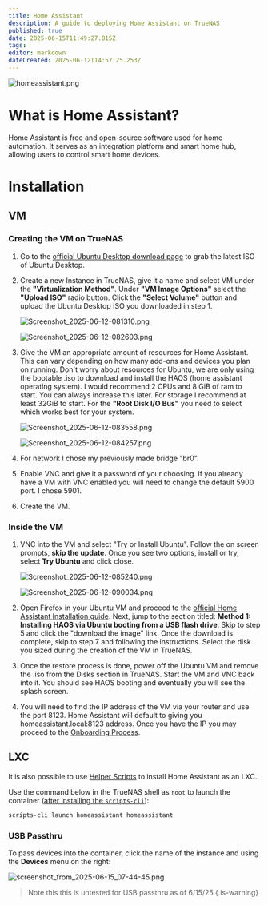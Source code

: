 ```yaml
---
title: Home Assistant
description: A guide to deploying Home Assistant on TrueNAS
published: true
date: 2025-06-15T11:49:27.815Z
tags: 
editor: markdown
dateCreated: 2025-06-12T14:57:25.253Z
---
```


![homeassistant.png](/homeassistant.png)

# What is Home Assistant?
Home Assistant is free and open-source software used for home automation. It serves as an integration platform and smart home hub, allowing users to control smart home devices. 

# Installation

## VM

### Creating the VM on TrueNAS
1. Go to the [official Ubuntu Desktop download page](https://ubuntu.com/download/desktop) to grab the latest ISO of Ubuntu Desktop.
1. Create a new Instance in TrueNAS, give it a name and select VM under the **"Virtualization Method"**. Under **"VM Image Options"** select the **"Upload ISO"** radio button. Click the **"Select Volume"** button and upload the Ubuntu Desktop ISO you downloaded in step 1.

	![Screenshot_2025-06-12-081310.png](/Screenshot_2025-06-12-081310.png)

	![Screenshot_2025-06-12-082603.png](/Screenshot_2025-06-12-082603.png)

1. Give the VM an appropriate amount of resources for Home Assistant. This can vary depending on how many add-ons and devices you plan on running. Don't worry about resources for Ubuntu, we are only using the bootable .iso to download and install the HAOS (home assistant operating system). I would recommend 2 CPUs and 8 GiB of ram to start. You can always increase this later. For storage I recommend at least 32GiB to start. For the **"Root Disk I/O Bus"** you need to select which works best for your system.

	![Screenshot_2025-06-12-083558.png](/Screenshot_2025-06-12-083558.png)

	![Screenshot_2025-06-12-084257.png](/Screenshot_2025-06-12-084257.png)

1. For network I chose my previously made bridge "br0".
1. Enable VNC and give it a password of your choosing. If you already have a VM with VNC enabled you will need to change the default 5900 port. I chose 5901. 
1. Create the VM. 


### Inside the VM

1. VNC into the VM and select "Try or Install Ubuntu". Follow the on screen prompts, **skip the update**. Once you see two options, install or try, select **Try Ubuntu** and click close.

	![Screenshot_2025-06-12-085240.png](/Screenshot_2025-06-12-085240.png)

	![Screenshot_2025-06-12-090034.png](/Screenshot_2025-06-12-090034.png)


1. Open Firefox in your Ubuntu VM and proceed to the [official Home Assistant Installation guide](https://www.home-assistant.io/installation/generic-x86-64). Next, jump to the section titled: **Method 1: Installing HAOS via Ubuntu booting from a USB flash drive**. Skip to step 5 and click the "download the image" link. Once the download is complete, skip to step 7 and following the instructions. Select the disk you sized during the creation of the VM in TrueNAS.

1. Once the restore process is done, power off the Ubuntu VM and remove the .iso from the Disks section in TrueNAS. Start the VM and VNC back into it. You should see HAOS booting and eventually you will see the splash screen.

1. You will need to find the IP address of the VM via your router and use the port 8123. Home Assistant will default to giving you homeassistant.local:8123 address. Once you have the IP you may proceed to the [Onboarding Process](https://www.home-assistant.io/getting-started/onboarding/).


## LXC

It is also possible to use [Helper Scripts](https://bketelsen.github.io/IncusScripts/scripts?id=homeassistant) to install Home Assistant as an LXC. 

Use the command below in the TrueNAS shell as `root` to launch the container ([after installing the `scripts-cli`](https://wiki.serversatho.me/en/TrueNAS#incus-helper-scripts)):

```bash
scripts-cli launch homeassistant homeassistant
```

### USB Passthru

To pass devices into the container, click the name of the instance and using the **Devices** menu on the right:

![screenshot_from_2025-06-15_07-44-45.png](/screenshot_from_2025-06-15_07-44-45.png)

> Note this this is untested for USB passthru as of 6/15/25
{.is-warning}

